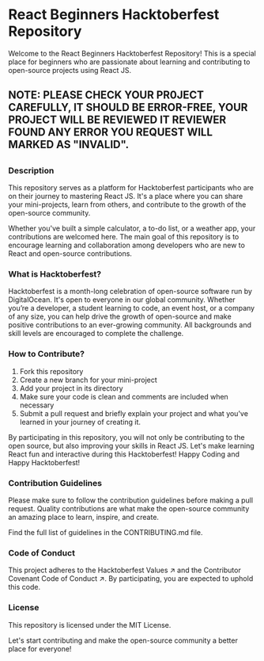 <h1>React Beginners Hacktoberfest Repository</h1>

Welcome to the React Beginners Hacktoberfest Repository! This is a special place for beginners who are passionate about learning and contributing to open-source projects using React JS.
<h2>NOTE: PLEASE CHECK YOUR PR0JECT CAREFULLY, IT SHOULD BE ERROR-FREE, YOUR PROJECT WILL BE REVIEWED IT REVIEWER FOUND ANY ERROR YOU REQUEST WILL MARKED AS "INVALID".<h2>
<h3>Description</h3>

This repository serves as a platform for Hacktoberfest participants who are on their journey to mastering React JS. It's a place where you can share your mini-projects, learn from others, and contribute to the growth of the open-source community.

Whether you've built a simple calculator, a to-do list, or a weather app, your contributions are welcomed here. The main goal of this repository is to encourage learning and collaboration among developers who are new to React and open-source contributions.

<h3>What is Hacktoberfest?</h3>

Hacktoberfest is a month-long celebration of open-source software run by DigitalOcean. It's open to everyone in our global community. Whether you’re a developer, a student learning to code, an event host, or a company of any size, you can help drive the growth of open-source and make positive contributions to an ever-growing community. All backgrounds and skill levels are encouraged to complete the challenge.

<h3>How to Contribute?</h3>

1. Fork this repository
2. Create a new branch for your mini-project
3. Add your project in its directory
4. Make sure your code is clean and comments are included when necessary
5. Submit a pull request and briefly explain your project and what you've learned in your journey of creating it.

   
By participating in this repository, you will not only be contributing to the open source, but also improving your skills in React JS. Let's make learning React fun and interactive during this Hacktoberfest!
Happy Coding and Happy Hacktoberfest!

<h3>Contribution Guidelines</h3>
Please make sure to follow the contribution guidelines before making a pull request. Quality contributions are what make the open-source community an amazing place to learn, inspire, and create.

Find the full list of guidelines in the CONTRIBUTING.md file.

<h3>Code of Conduct</h3>

This project adheres to the Hacktoberfest Values ↗ and the Contributor Covenant Code of Conduct ↗. By participating, you are expected to uphold this code.


<h3>License</h3>

This repository is licensed under the MIT License.

Let's start contributing and make the open-source community a better place for everyone!



